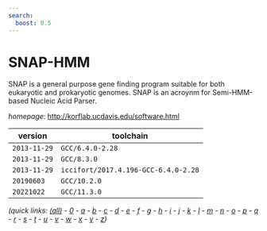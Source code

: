 ```yaml
---
search:
  boost: 0.5
---
```

# SNAP-HMM

SNAP is a general purpose gene finding program suitable for both eukaryotic and prokaryotic genomes.  SNAP is an acroynm for Semi-HMM-based Nucleic Acid Parser.

*homepage*: <http://korflab.ucdavis.edu/software.html>

version | toolchain
--------|----------
``2013-11-29`` | ``GCC/6.4.0-2.28``
``2013-11-29`` | ``GCC/8.3.0``
``2013-11-29`` | ``iccifort/2017.4.196-GCC-6.4.0-2.28``
``20190603`` | ``GCC/10.2.0``
``20221022`` | ``GCC/11.3.0``


*(quick links: [(all)](../index.md) - [0](../0/index.md) - [a](../a/index.md) - [b](../b/index.md) - [c](../c/index.md) - [d](../d/index.md) - [e](../e/index.md) - [f](../f/index.md) - [g](../g/index.md) - [h](../h/index.md) - [i](../i/index.md) - [j](../j/index.md) - [k](../k/index.md) - [l](../l/index.md) - [m](../m/index.md) - [n](../n/index.md) - [o](../o/index.md) - [p](../p/index.md) - [q](../q/index.md) - [r](../r/index.md) - [s](../s/index.md) - [t](../t/index.md) - [u](../u/index.md) - [v](../v/index.md) - [w](../w/index.md) - [x](../x/index.md) - [y](../y/index.md) - [z](../z/index.md))*

